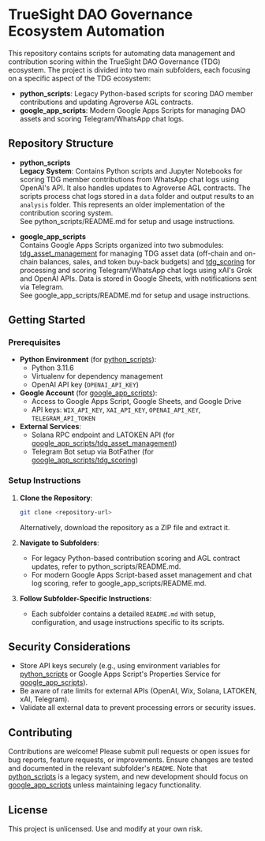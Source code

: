 # TrueSight DAO Governance Ecosystem Automation

This repository contains scripts for automating data management and contribution scoring within the TrueSight DAO Governance (TDG) ecosystem. The project is divided into two main subfolders, each focusing on a specific aspect of the TDG ecosystem:

- **python_scripts**: Legacy Python-based scripts for scoring DAO member contributions and updating Agroverse AGL contracts.
- **google_app_scripts**: Modern Google Apps Scripts for managing DAO assets and scoring Telegram/WhatsApp chat logs.

## Repository Structure

- **python_scripts**\
  **Legacy System**: Contains Python scripts and Jupyter Notebooks for scoring TDG member contributions from WhatsApp chat logs using OpenAI's API. It also handles updates to Agroverse AGL contracts. The scripts process chat logs stored in a `data` folder and output results to an `analysis` folder. This represents an older implementation of the contribution scoring system.\
  See python_scripts/README.md for setup and usage instructions.

- **google_app_scripts**\
  Contains Google Apps Scripts organized into two submodules: [tdg_asset_management](./google_app_scripts/tdg_asset_management) for managing TDG asset data (off-chain and on-chain balances, sales, and token buy-back budgets) and [tdg_scoring](./google_app_scripts/tdg_scoring) for processing and scoring Telegram/WhatsApp chat logs using xAI's Grok and OpenAI APIs. Data is stored in Google Sheets, with notifications sent via Telegram.\
  See google_app_scripts/README.md for setup and usage instructions.

## Getting Started

### Prerequisites

- **Python Environment** (for [python_scripts](./python_scripts)):
  - Python 3.11.6
  - Virtualenv for dependency management
  - OpenAI API key (`OPENAI_API_KEY`)
- **Google Account** (for [google_app_scripts](./google_app_scripts)):
  - Access to Google Apps Script, Google Sheets, and Google Drive
  - API keys: `WIX_API_KEY`, `XAI_API_KEY`, `OPENAI_API_KEY`, `TELEGRAM_API_TOKEN`
- **External Services**:
  - Solana RPC endpoint and LATOKEN API (for [google_app_scripts/tdg_asset_management](./google_app_scripts/tdg_asset_management))
  - Telegram Bot setup via BotFather (for [google_app_scripts/tdg_scoring](./google_app_scripts/tdg_scoring))

### Setup Instructions

1. **Clone the Repository**:

   ```bash
   git clone <repository-url>
   ```

   Alternatively, download the repository as a ZIP file and extract it.

2. **Navigate to Subfolders**:

   - For legacy Python-based contribution scoring and AGL contract updates, refer to python_scripts/README.md.
   - For modern Google Apps Script-based asset management and chat log scoring, refer to google_app_scripts/README.md.

3. **Follow Subfolder-Specific Instructions**:

   - Each subfolder contains a detailed `README.md` with setup, configuration, and usage instructions specific to its scripts.

## Security Considerations

- Store API keys securely (e.g., using environment variables for [python_scripts](./python_scripts) or Google Apps Script's Properties Service for [google_app_scripts](./google_app_scripts)).
- Be aware of rate limits for external APIs (OpenAI, Wix, Solana, LATOKEN, xAI, Telegram).
- Validate all external data to prevent processing errors or security issues.

## Contributing

Contributions are welcome! Please submit pull requests or open issues for bug reports, feature requests, or improvements. Ensure changes are tested and documented in the relevant subfolder's `README`. Note that [python_scripts](./python_scripts) is a legacy system, and new development should focus on [google_app_scripts](./google_app_scripts) unless maintaining legacy functionality.

## License

This project is unlicensed. Use and modify at your own risk.